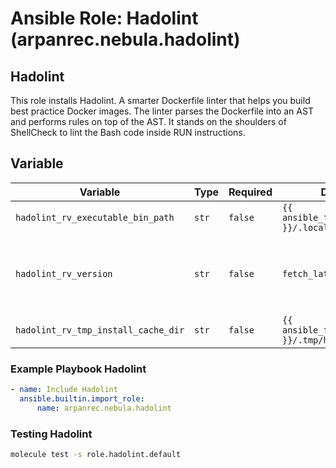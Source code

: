 # Ansible Role: Hadolint (arpanrec.nebula.hadolint)

## Hadolint

This role installs Hadolint. A smarter Dockerfile linter that helps you build best practice Docker images. The linter
parses the Dockerfile into an AST and performs rules on top of the AST. It stands on the shoulders of ShellCheck to lint
the Bash code inside RUN instructions.

## Variable

| Variable                            | Type  | Required | Default                                      | Example   | Description                                                                                                                                            |
|-------------------------------------|-------|----------|----------------------------------------------|-----------|--------------------------------------------------------------------------------------------------------------------------------------------------------|
| `hadolint_rv_executable_bin_path`          | `str` | `false`  | `{{ ansible_facts.user_dir }}/.local/bin`    | -         | Install path for hadolint.                                                                                                                             |
| `hadolint_rv_version`               | `str` | `false`  | `fetch_latest_version`                       | `v2.13.1` | Release version. If set to `fetch_latest_version`, it will fetch latest release from [Github releases](https://github.com/hadolint/hadolint/releases). |
| `hadolint_rv_tmp_install_cache_dir` | `str` | `false`  | `{{ ansible_facts.user_dir }}/.tmp/hadolint` | -         | Cache install directory.                                                                                                                               |

### Example Playbook Hadolint

```yaml
- name: Include Hadolint
  ansible.builtin.import_role:
      name: arpanrec.nebula.hadolint
```

### Testing Hadolint

```bash
molecule test -s role.hadolint.default
```
